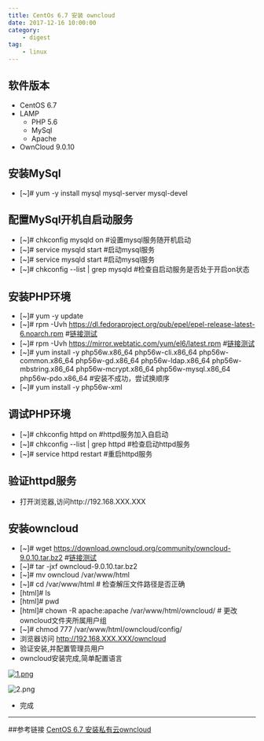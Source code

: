 ```yaml
---
title: CentOs 6.7 安装 owncloud
date: 2017-12-16 10:00:00
category:
    - digest
tag: 
    - linux
---
```


## 软件版本

* CentOS 6.7
* LAMP
    * PHP 5.6
    * MySql
    * Apache
* OwnCloud 9.0.10

## 安装MySql

- [~]# yum -y install mysql mysql-server mysql-devel

## 配置MySql开机自启动服务
- [~]# chkconfig mysqld on   #设置mysql服务随开机启动
- [~]# service mysqld start  #启动mysql服务
- [~]# service mysqld start  #启动mysql服务
- [~]# chkconfig --list | grep mysqld #检查自启动服务是否处于开启on状态

## 安装PHP环境

- [~]# yum -y update
- [~]# rpm -Uvh https://dl.fedoraproject.org/pub/epel/epel-release-latest-6.noarch.rpm #[链接测试](https://dl.fedoraproject.org/pub/epel/epel-release-latest-6.noarch.rpm)
- [~]# rpm -Uvh https://mirror.webtatic.com/yum/el6/latest.rpm #[链接测试](https://mirror.webtatic.com/yum/el6/latest.rpm)
- [~]# yum install -y php56w.x86_64 php56w-cli.x86_64 php56w-common.x86_64 php56w-gd.x86_64 php56w-ldap.x86_64 php56w-mbstring.x86_64 php56w-mcrypt.x86_64 php56w-mysql.x86_64 php56w-pdo.x86_64 #安装不成功，尝试换顺序
- [~]# yum install -y php56w-xml

## 调试PHP环境

- [~]# chkconfig httpd on        #httpd服务加入自启动
- [~]# chkconfig --list | grep httpd  #检查启动httpd服务
- [~]# service httpd restart  #重启httpd服务

## 验证httpd服务
- 打开浏览器,访问http://192.168.XXX.XXX

## 安装owncloud

- [~]# wget https://download.owncloud.org/community/owncloud-9.0.10.tar.bz2 #[链接测试](https://download.owncloud.org/community/owncloud-9.0.10.tar.bz2)
- [~]# tar -jxf owncloud-9.0.10.tar.bz2
- [~]# mv owncloud /var/www/html
- [~]# cd /var/www/html  # 检查解压文件路径是否正确
- [html]# ls 
- [html]# pwd 
- [html]# chown -R apache:apache /var/www/html/owncloud/ # 更改owncloud文件夹所属用户组
- [~]# chmod 777 /var/www/html/owncloud/config/
- 浏览器访问 http://192.168.XXX.XXX/owncloud
- 验证安装,并配置管理员用户
- owncloud安装完成,简单配置语言

[![1.png](https://i.loli.net/2017/12/16/5a34d4cecfe55.png)](https://i.loli.net/2017/12/16/5a34d4cecfe55.png)
<!-- delete[1] -->
<!-- https://sm.ms/delete/ASq7gfIDGl3FHu8 -->

![2.png](https://i.loli.net/2017/12/16/5a34d58b7ff3c.png)
<!-- delete[2] -->
<!-- https://sm.ms/delete/XEapbOv3RN74DLn -->

- 完成

---

##参考链接
[CentOS 6.7 安装私有云owncloud](https://jingyan.baidu.com/article/414eccf644cebb6b431f0abb.html)


